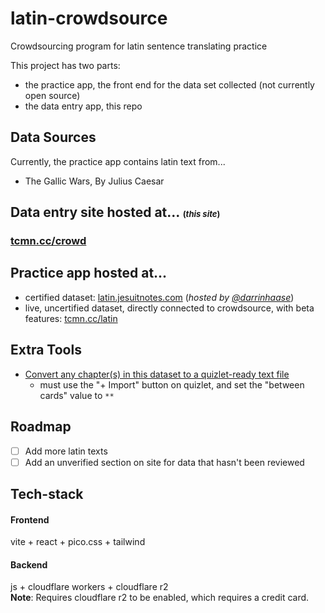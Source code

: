 # latin-crowdsource
Crowdsourcing program for latin sentence translating practice

This project has two parts:
- the practice app, the front end for the data set collected (not currently open source)
- the data entry app, this repo

## Data Sources
Currently, the practice app contains latin text from...
- The Gallic Wars, By Julius Caesar

## Data entry site hosted at... <span style="font-size: small">(*this site*)</span>
### [tcmn.cc/crowd](https://tcmn.cc/crowd)

## Practice app hosted at...
- certified dataset: [latin.jesuitnotes.com](https://latin.jesuitnotes.com) (*hosted by [@darrinhaase](https://github.com/darrinhaase)*)
- live, uncertified dataset, directly connected to crowdsource, with beta features: [tcmn.cc/latin](https://tcmn.cc/latin)

## Extra Tools

- [Convert any chapter(s) in this dataset to a quizlet-ready text file](https://tcmn.cc/vCy4)
  - must use the "+ Import" button on quizlet, and set the "between cards" value to `**`

## Roadmap
- [ ] Add more latin texts
- [ ] Add an unverified section on site for data that hasn't been reviewed

## Tech-stack

#### Frontend
vite + react + pico.css + tailwind

#### Backend
js + cloudflare workers + cloudflare r2 <br/>
**Note**: Requires cloudflare r2 to be enabled, which requires a credit card.
